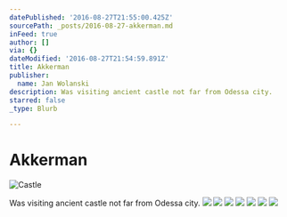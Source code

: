 ```yaml
---
datePublished: '2016-08-27T21:55:00.425Z'
sourcePath: _posts/2016-08-27-akkerman.md
inFeed: true
author: []
via: {}
dateModified: '2016-08-27T21:54:59.891Z'
title: Akkerman
publisher:
  name: Jan Wolanski
description: Was visiting ancient castle not far from Odessa city.
starred: false
_type: Blurb

---
```

# Akkerman
![Castle](https://the-grid-user-content.s3-us-west-2.amazonaws.com/d7e758ab-3d29-4cbf-8fc9-439a5041f5ed.jpg)

Was visiting ancient castle not far from Odessa city.
![](https://the-grid-user-content.s3-us-west-2.amazonaws.com/f194a911-b1cf-4a11-a724-39d2fec511f0.jpg)
![](https://the-grid-user-content.s3-us-west-2.amazonaws.com/58396cf8-0da4-4a8f-9bfe-cfbd29d50ef1.jpg)
![](https://the-grid-user-content.s3-us-west-2.amazonaws.com/9d11fa59-c550-4d6e-a28e-4d3244aa9ecc.jpg)
![](https://the-grid-user-content.s3-us-west-2.amazonaws.com/2fd10b0d-7c15-49eb-8cb1-7db03a623bf4.jpg)
![](https://the-grid-user-content.s3-us-west-2.amazonaws.com/d1b7405c-208f-4949-8ff9-7c2fb64596f8.jpg)
![](https://the-grid-user-content.s3-us-west-2.amazonaws.com/61da3444-7cf3-4d04-a0be-4925da4ea940.jpg)
![](https://the-grid-user-content.s3-us-west-2.amazonaws.com/8273f4be-4775-42a4-a584-c5149f3ecfc3.jpg)